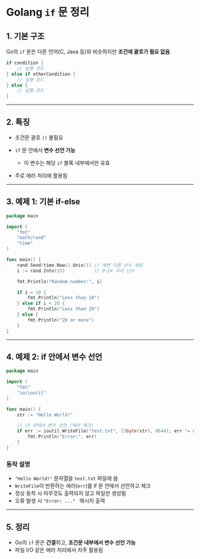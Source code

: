 # Golang `if` 문 정리

## 1. 기본 구조
Go의 `if` 문은 다른 언어(C, Java 등)와 비슷하지만 **조건에 괄호가 필요 없음**.

```go
if condition {
    // 실행 코드
} else if otherCondition {
    // 실행 코드
} else {
    // 실행 코드
}
````

---

## 2. 특징

* 조건문 괄호 `()` 불필요
* `if` 문 안에서 **변수 선언 가능**

  * 이 변수는 해당 `if` 블록 내부에서만 유효
* 주로 에러 처리에 활용됨

---

## 3. 예제 1: 기본 if-else

```go
package main

import (
    "fmt"
    "math/rand"
    "time"
)

func main() {
    rand.Seed(time.Now().Unix()) // 매번 다른 난수 생성
    i := rand.Intn(15)           // 0~14 사이 난수

    fmt.Println("Random number:", i)

    if i < 10 {
        fmt.Println("Less than 10")
    } else if i < 20 {
        fmt.Println("Less than 20")
    } else {
        fmt.Println("20 or more")
    }
}
```

---

## 4. 예제 2: if 안에서 변수 선언

```go
package main

import (
    "fmt"
    "io/ioutil"
)

func main() {
    str := "Hello World!"

    // if 안에서 변수 선언 (에러 체크)
    if err := ioutil.WriteFile("test.txt", []byte(str), 0644); err != nil {
        fmt.Println("Error:", err)
    }
}
```

### 동작 설명

* `"Hello World!"` 문자열을 `test.txt` 파일에 씀
* `WriteFile`이 반환하는 에러(`err`)를 if 문 안에서 선언하고 체크
* 정상 동작 시 아무것도 출력되지 않고 파일만 생성됨
* 오류 발생 시 `"Error: ..." ` 메시지 출력

---

## 5. 정리

* Go의 `if` 문은 **간결**하고, **조건문 내부에서 변수 선언 가능**
* 파일 I/O 같은 에러 처리에서 자주 활용됨

```
